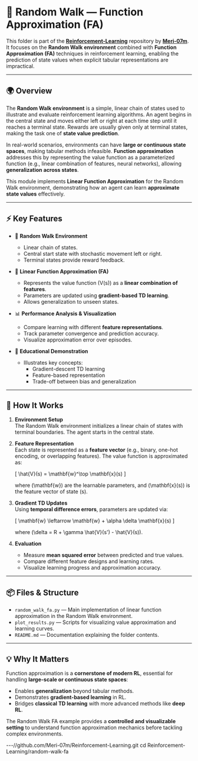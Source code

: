 # 🚶 Random Walk — Function Approximation (FA)

This folder is part of the **[Reinforcement-Learning](https://github.com/Meri-07m/Reinforcement-Learning)** repository by **[Meri-07m](https://github.com/Meri-07m)**.  
It focuses on the **Random Walk environment** combined with **Function Approximation (FA)** techniques in reinforcement learning, enabling the prediction of state values when explicit tabular representations are impractical.

---

## 🌍 Overview

The **Random Walk environment** is a simple, linear chain of states used to illustrate and evaluate reinforcement learning algorithms. An agent begins in the central state and moves either left or right at each time step until it reaches a terminal state. Rewards are usually given only at terminal states, making the task one of **state value prediction**.

In real-world scenarios, environments can have **large or continuous state spaces**, making tabular methods infeasible. **Function approximation** addresses this by representing the value function as a parameterized function (e.g., linear combination of features, neural networks), allowing **generalization across states**.

This module implements **Linear Function Approximation** for the Random Walk environment, demonstrating how an agent can learn **approximate state values** effectively.

---

## ⚡ Key Features

- 🏃 **Random Walk Environment**  
  - Linear chain of states.  
  - Central start state with stochastic movement left or right.  
  - Terminal states provide reward feedback.  

- 🔧 **Linear Function Approximation (FA)**  
  - Represents the value function \(V(s)\) as a **linear combination of features**.  
  - Parameters are updated using **gradient-based TD learning**.  
  - Allows generalization to unseen states.  

- 📊 **Performance Analysis & Visualization**  
  - Compare learning with different **feature representations**.  
  - Track parameter convergence and prediction accuracy.  
  - Visualize approximation error over episodes.

- 🎯 **Educational Demonstration**  
  - Illustrates key concepts:  
    - Gradient-descent TD learning  
    - Feature-based representation  
    - Trade-off between bias and generalization  

---

## 🧩 How It Works

1. **Environment Setup**  
   The Random Walk environment initializes a linear chain of states with terminal boundaries. The agent starts in the central state.

2. **Feature Representation**  
   Each state is represented as a **feature vector** (e.g., binary, one-hot encoding, or overlapping features). The value function is approximated as:

   \[
   \hat{V}(s) = \mathbf{w}^\top \mathbf{x}(s)
   \]

   where \(\mathbf{w}\) are the learnable parameters, and \(\mathbf{x}(s)\) is the feature vector of state \(s\).

3. **Gradient TD Updates**  
   Using **temporal difference errors**, parameters are updated via:

   \[
   \mathbf{w} \leftarrow \mathbf{w} + \alpha \delta \mathbf{x}(s)
   \]

   where \(\delta = R + \gamma \hat{V}(s') - \hat{V}(s)\).

4. **Evaluation**  
   - Measure **mean squared error** between predicted and true values.  
   - Compare different feature designs and learning rates.  
   - Visualize learning progress and approximation accuracy.

---

## 📦 Files & Structure

- `random_walk_fa.py` — Main implementation of linear function approximation in the Random Walk environment.  
- `plot_results.py` — Scripts for visualizing value approximation and learning curves.  
- `README.md` — Documentation explaining the folder contents.  

---

## 💡 Why It Matters

Function approximation is a **cornerstone of modern RL**, essential for handling **large-scale or continuous state spaces**:

- Enables **generalization** beyond tabular methods.  
- Demonstrates **gradient-based learning** in RL.  
- Bridges **classical TD learning** with more advanced methods like **deep RL**.  

The Random Walk FA example provides a **controlled and visualizable setting** to understand function approximation mechanics before tackling complex environments.

---//github.com/Meri-07m/Reinforcement-Learning.git
cd Reinforcement-Learning/random-walk-fa
